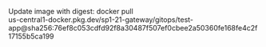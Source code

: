 Update image with digest: docker pull \
    us-central1-docker.pkg.dev/sp1-21-gateway/gitops/test-app@sha256:76ef8c053cdfd92f8a30487f507ef0cbee2a50360fe168fe4c2f17155b5ca199 
